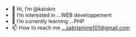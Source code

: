 - 👋 Hi, I’m @kaiokin
- 👀 I’m interested in ...WEB developpement
- 🌱 I’m currently learning ...PHP
- 📫 How to reach me ...sabriamine101@gmail.com

<!---
kaiokin/kaiokin is a ✨ special ✨ repository because its `README.md` (this file) appears on your GitHub profile.
You can click the Preview link to take a look at your changes.
--->
